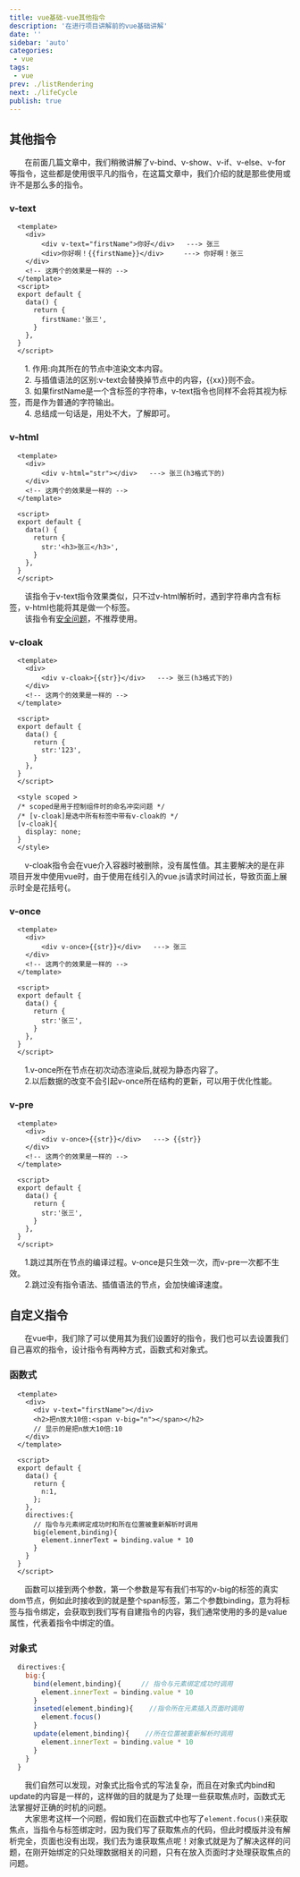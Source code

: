 ```yaml
---
title: vue基础-vue其他指令
description: '在进行项目讲解前的vue基础讲解'
date: ''
sidebar: 'auto'
categories: 
 - vue
tags: 
 - vue
prev: ./listRendering
next: ./lifeCycle
publish: true
---
```


## 其他指令
&nbsp;&nbsp;&nbsp;&nbsp;&nbsp;&nbsp;&nbsp;在前面几篇文章中，我们稍微讲解了v-bind、v-show、v-if、v-else、v-for等指令，这些都是使用很平凡的指令，在这篇文章中，我们介绍的就是那些使用或许不是那么多的指令。

###  v-text
```vue
  <template>
    <div>
        <div v-text="firstName">你好</div>   ---> 张三
        <div>你好啊！{{firstName}}</div>     ---> 你好啊！张三
    </div>
    <!-- 这两个的效果是一样的 -->
  </template>
  <script>
  export default {
    data() {
      return {
        firstName:'张三',
      }
    },
  }
  </script>
```
&nbsp;&nbsp;&nbsp;&nbsp;&nbsp;&nbsp;&nbsp;1. 作用:向其所在的节点中渲染文本内容。  
&nbsp;&nbsp;&nbsp;&nbsp;&nbsp;&nbsp;&nbsp;2. 与插值语法的区别:v-text会替换掉节点中的内容，{{xx}}则不会。  
&nbsp;&nbsp;&nbsp;&nbsp;&nbsp;&nbsp;&nbsp;3. 如果firstName是一个含标签的字符串，v-text指令也同样不会将其视为标签，而是作为普通的字符输出。    
&nbsp;&nbsp;&nbsp;&nbsp;&nbsp;&nbsp;&nbsp;4. 总结成一句话是，用处不大，了解即可。  

### v-html
```vue
  <template>
    <div>
        <div v-html="str"></div>   ---> 张三(h3格式下的)
    </div>
    <!-- 这两个的效果是一样的 -->
  </template>

  <script>
  export default {
    data() {
      return {
        str:'<h3>张三</h3>',
      }
    },
  }
  </script>
```
&nbsp;&nbsp;&nbsp;&nbsp;&nbsp;&nbsp;&nbsp;该指令于v-text指令效果类似，只不过v-html解析时，遇到字符串内含有标签，v-html也能将其是做一个标签。  
&nbsp;&nbsp;&nbsp;&nbsp;&nbsp;&nbsp;&nbsp;该指令有[安全问题](https://www.bilibili.com/video/BV1Zy4y1K7SH?p=41)，不推荐使用。  

### v-cloak
```vue
  <template>
    <div>
        <div v-cloak>{{str}}</div>   ---> 张三(h3格式下的)
    </div>
    <!-- 这两个的效果是一样的 -->
  </template>

  <script>
  export default {
    data() {
      return {
        str:'123',
      }
    },
  }
  </script>

  <style scoped >   
  /* scoped是用于控制组件时的命名冲突问题 */
  /* [v-cloak]是选中所有标签中带有v-cloak的 */
  [v-cloak]{
    display: none;
  }
  </style>
```
&nbsp;&nbsp;&nbsp;&nbsp;&nbsp;&nbsp;&nbsp;v-cloak指令会在vue介入容器时被删除，没有属性值。其主要解决的是在非项目开发中使用vue时，由于使用在线引入的vue.js请求时间过长，导致页面上展示时全是花括号{。  

### v-once
```vue
  <template>
    <div>
        <div v-once>{{str}}</div>   ---> 张三
    </div>
    <!-- 这两个的效果是一样的 -->
  </template>

  <script>
  export default {
    data() {
      return {
        str:'张三',
      }
    },
  }
  </script>
```
&nbsp;&nbsp;&nbsp;&nbsp;&nbsp;&nbsp;&nbsp;1.v-once所在节点在初次动态渲染后,就视为静态内容了。  
&nbsp;&nbsp;&nbsp;&nbsp;&nbsp;&nbsp;&nbsp;2.以后数据的改变不会引起v-once所在结构的更新，可以用于优化性能。

### v-pre
```vue
  <template>
    <div>
        <div v-once>{{str}}</div>   ---> {{str}}
    </div>
    <!-- 这两个的效果是一样的 -->
  </template>

  <script>
  export default {
    data() {
      return {
        str:'张三',
      }
    },
  }
  </script>
```
&nbsp;&nbsp;&nbsp;&nbsp;&nbsp;&nbsp;&nbsp;1.跳过其所在节点的编译过程。v-once是只生效一次，而v-pre一次都不生效。    
&nbsp;&nbsp;&nbsp;&nbsp;&nbsp;&nbsp;&nbsp;2.跳过没有指令语法、插值语法的节点，会加快编译速度。  

## 自定义指令
&nbsp;&nbsp;&nbsp;&nbsp;&nbsp;&nbsp;&nbsp;在vue中，我们除了可以使用其为我们设置好的指令，我们也可以去设置我们自己喜欢的指令，设计指令有两种方式，函数式和对象式。  

### 函数式
```vue
  <template>
    <div>
      <div v-text="firstName"></div>
      <h2>把n放大10倍:<span v-big="n"></span></h2>
      // 显示的是把n放大10倍:10
    </div>
  </template>
  
  <script>
  export default {
    data() {
      return {
        n:1,
      };
    },
    directives:{
      // 指令与元素绑定成功时和所在位置被重新解析时调用
      big(element,binding){
        element.innerText = binding.value * 10
      }
    }
  }
  </script>
```
&nbsp;&nbsp;&nbsp;&nbsp;&nbsp;&nbsp;&nbsp;函数可以接到两个参数，第一个参数是写有我们书写的v-big的标签的真实dom节点，例如此时接收到的就是整个span标签，第二个参数binding，意为将标签与指令绑定，会获取到我们写有自建指令的内容，我们通常使用的多的是value属性，代表着指令中绑定的值。

### 对象式
```js
  directives:{
    big:{
      bind(element,binding){     // 指令与元素绑定成功时调用
        element.innerText = binding.value * 10
      }
      inseted(element,binding){    //指令所在元素插入页面时调用
        element.focus()
      }
      update(element,binding){    //所在位置被重新解析时调用
        element.innerText = binding.value * 10
      }
    }
  }
```
&nbsp;&nbsp;&nbsp;&nbsp;&nbsp;&nbsp;&nbsp;我们自然可以发现，对象式比指令式的写法复杂，而且在对象式内bind和update的内容是一样的，这样做的目的就是为了处理一些获取焦点时，函数式无法掌握好正确的时机的问题。    
&nbsp;&nbsp;&nbsp;&nbsp;&nbsp;&nbsp;&nbsp;大家思考这样一个问题，假如我们在函数式中也写了`element.focus()`来获取焦点，当指令与标签绑定时，因为我们写了获取焦点的代码，但此时模版并没有解析完全，页面也没有出现，我们去为谁获取焦点呢！对象式就是为了解决这样的问题，在刚开始绑定的只处理数据相关的问题，只有在放入页面时才处理获取焦点的问题。